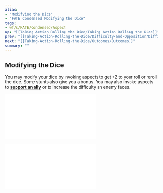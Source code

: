 ```yaml
---
alias:
- "Modifying the Dice"
- "FATE Condensed Modifying the Dice"
tags:
- wf/s/FATE/Condensed/Aspect
up: "[[Taking-Action-Rolling-the-Dice/Taking-Action-Rolling-the-Dice]]"
prev: "[[Taking-Action-Rolling-the-Dice/Difficulty-and-Opposition/Difficulty-and-Opposition]]"
next: "[[Taking-Action-Rolling-the-Dice/Outcomes/Outcomes]]"
summary: ""
---
```

## Modifying the Dice

You may modify your dice by invoking aspects to get +2 to your roll or reroll the dice. Some stunts also give you a bonus. You may also invoke aspects to **[support an ally](../../Challenges-Conflicts-and-Contests/Teamwork/Teamwork.md)** or to increase the difficulty an enemy faces.

![Invoking-Aspects](Invoking-Aspects.md)

![Using-Stunts](Using-Stunts.md)